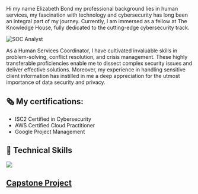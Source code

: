Hi my name Elizabeth Bond my professional background lies in human services, my fascination with technology and cybersecurity has long been an integral part of my journey. Currently, I am immersed as a fellow at The Knowledge House, fully dedicated to the cutting-edge cybersecurity track. 





















![SOC Analyst](https://drive.google.com/uc?export=view&id=10wXwkOvhIQs-9qp_VFxY-wRm4hlg825x)

















As a Human Services Coordinator, I have cultivated invaluable skills in problem-solving, conflict resolution, and crisis management. These highly transferable proficiencies enable me to dissect complex security issues and deliver effective solutions. Moreover, my experience in handling sensitive client information has instilled in me a deep appreciation for the utmost importance of data security and privacy.

 ## 🗞️ My certifications:

- ISC2 Certified in Cybersecurity
- AWS Certified Cloud Practitioner
- Google Project Management

## 🤯 Technical Skills

<p align="left">
    <a href="https://github.com/emiliedionisio">
    <img src="https://skillicons.dev/icons?i=linux,bash,aws,github,git,docker,vim,html,markdown,wordpress,visual studio" /></a>
</p>

## [Capstone Project](https://drive.google.com/drive/folders/12ZwzQr_B3nW-RC-41uIFEHEw9vZUINcb?usp=sharing)
  
  

